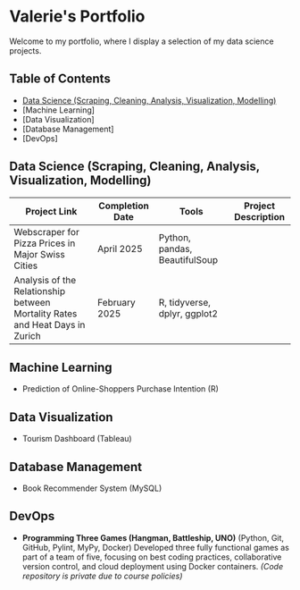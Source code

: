 # Valerie's Portfolio
Welcome to my portfolio, where I display a selection of my data science projects.

## Table of Contents
- [Data Science (Scraping, Cleaning, Analysis, Visualization, Modelling)](#data-science-scraping-cleaning-analysis-visualization-modelling)
- [Machine Learning]
- [Data Visualization]
- [Database Management]
- [DevOps]

## Data Science (Scraping, Cleaning, Analysis, Visualization, Modelling)

| Project Link                                                                   | Completion Date | Tools                         | Project Description |
| -------------------------------------------------------------------------------| --------------- | ------------------------------|---------------------|
| Webscraper for Pizza Prices in Major Swiss Cities                              |  April 2025     | Python, pandas, BeautifulSoup |                     |
| Analysis of the Relationship between Mortality Rates and Heat Days in Zurich   |  February 2025  | R, tidyverse, dplyr, ggplot2  |                     |

## Machine Learning
- Prediction of Online-Shoppers Purchase Intention (R)

## Data Visualization
- Tourism Dashboard (Tableau)

## Database Management
- Book Recommender System (MySQL)

## DevOps
- **Programming Three Games (Hangman, Battleship, UNO)** (Python, Git, GitHub, Pylint, MyPy, Docker)
Developed three fully functional games as part of a team of five, focusing on best coding practices, collaborative version control, and cloud deployment using Docker containers. *(Code repository is private due to course policies)*
